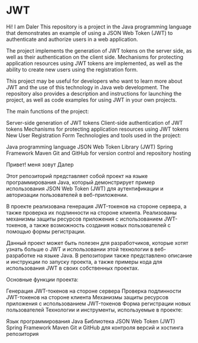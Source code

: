 # JWT

Hi! I am Daler 
This repository is a project in the Java programming language that demonstrates an example of using a JSON Web Token (JWT) to authenticate and authorize users in a web application.

The project implements the generation of JWT tokens on the server side, as well as their authentication on the client side. Mechanisms for protecting application resources using JWT tokens are implemented, as well as the ability to create new users using the registration form.

This project may be useful for developers who want to learn more about JWT and the use of this technology in Java web development. The repository also provides a description and instructions for launching the project, as well as code examples for using JWT in your own projects.

The main functions of the project:

Server-side generation of JWT tokens
Client-side authentication of JWT tokens
Mechanisms for protecting application resources using JWT tokens
New User Registration Form
Technologies and tools used in the project:

Java programming language
JSON Web Token Library (JWT)
Spring Framework
Maven
Git and GitHub for version control and repository hosting

Привет! меня зовут Далер 

Этот репозиторий представляет собой проект на языке программирования Java, который демонстрирует пример использования JSON Web Token (JWT) для аутентификации и авторизации пользователей в веб-приложении.

В проекте реализована генерация JWT-токенов на стороне сервера, а также проверка их подлинности на стороне клиента. Реализованы механизмы защиты ресурсов приложения с использованием JWT-токенов, а также возможность создания новых пользователей с помощью формы регистрации.

Данный проект может быть полезен для разработчиков, которые хотят узнать больше о JWT и использовании этой технологии в веб-разработке на языке Java. В репозитории также представлено описание и инструкции по запуску проекта, а также примеры кода для использования JWT в своих собственных проектах.

Основные функции проекта:

Генерация JWT-токенов на стороне сервера
Проверка подлинности JWT-токенов на стороне клиента
Механизмы защиты ресурсов приложения с использованием JWT-токенов
Форма регистрации новых пользователей
Технологии и инструменты, используемые в проекте:

Язык программирования Java
Библиотека JSON Web Token (JWT)
Spring Framework
Maven
Git и GitHub для контроля версий и хостинга репозитория
